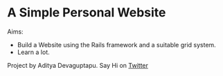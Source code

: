 A Simple Personal Website
=========================

Aims:

* Build a Website using the Rails framework and a suitable grid system.
* Learn a lot.

Project by Aditya Devaguptapu.
Say Hi on [Twitter](http://twitter.com/strangelyhuman)
